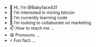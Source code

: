 - 👋 Hi, I’m @Babyface431
- 👀 I’m interested in mining bitcoin
- 🌱 I’m currently learning code
- 💞️ I’m looking to collaborate on marketing 
- 📫 How to reach me ...
- 😄 Pronouns: ...
- ⚡ Fun fact: ...

<!---
Babyface431/Babyface431 is a ✨ special ✨ repository because its `README.md` (this file) appears on your GitHub profile.
You can click the Preview link to take a look at your changes.
--->
